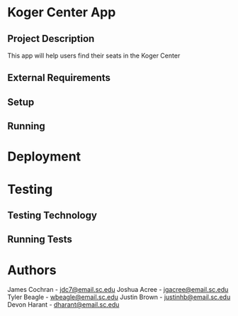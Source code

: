 # Koger Center App

## Project Description
This app will help users find their seats in the Koger Center

## External Requirements

## Setup

## Running

# Deployment

# Testing

## Testing Technology

## Running Tests

# Authors
James Cochran - jdc7@email.sc.edu
Joshua Acree - jgacree@email.sc.edu
Tyler Beagle - wbeagle@email.sc.edu
Justin Brown - justinhb@email.sc.edu
Devon Harant - dharant@email.sc.edu
